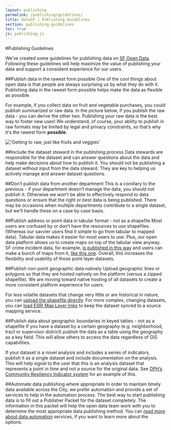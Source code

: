```yaml
---
layout: publishing
permalink: /publishing/guidelines/
title: DataSF | Publishing Guidelines
section: publishing-guidelines
toc: true
js: publishing.js
---
```


#Publishing Guidelines

We’ve created some guidelines for publishing data on [SF Open Data](https://data.sfgov.org). Following these guidelines will help maximize the value of publishing your data and support a consistent experience for our users.

##Publish data in the rawest form possible
One of the cool things about open data is that people are always surprising us by what they do with it. Publishing data in the rawest form possible helps make the data as flexible as possible.

For example, if you collect data on fruit and vegetable purchases, you could publish summarized or raw data. In the picture below, if you publish the raw data - you can derive the other two. Publishing your raw data is the best way to foster new uses! We understand, of course, your ability to publish in raw formats may be limited by legal and privacy constraints, so that’s why it's the rawest form **possible**.

!['Getting to raw, just like fruits and veggies']({{site.baseurl}}/img/publishing/fruits_veggies.png)

##Include the dataset steward in the publishing process
Data stewards are responsible for the dataset and can answer questions about the data and help make decisions about how to publish it. You should not be publishing a dataset without input from the data steward. They are key to helping us actively manage and answer dataset questions. 

##Don’t publish data from another department
This is a corollary to the previous - if your department doesn’t manage the data, you should not publish it. Otherwise we won’t be able to effectively respond to data questions or ensure that the right or best data is being published. There may be occasions when multiple departments contribute to a single dataset, but we’ll handle these on a case by case basis.

##Publish address or point data in tabular format - not as a shapefile
Most users are confused by or don’t have the resources to use shapefiles. (Whereas our savvier users find it simple to go from tabular to mapped data). Tabular data makes it easier for most users to use. Plus, our open data platform allows us to create maps on top of the tabular view anyway. SF crime incident data, for example, [is published in this way](https://data.sfgov.org/Public-Safety/SFPD-Incidents-from-1-January-2014/tmnf-yvry) and users can make a bunch of maps from it, [like this one](https://data.sfgov.org/Public-Safety/West-Portal-Area/yani-faij). Overall, this increases the flexibility and usability of those point layer datasets.

##Publish non-point geographic data natively
Upload geographic lines or polygons so that they are hosted natively on the platform (versus a zipped shapefile). We are moving toward native hosting of all datasets to create a more consistent platform experience for users.

For less volatile datasets that change very little or are historical in nature, you can [upload the shapefile directly](https://support.socrata.com/hc/en-us/articles/202950488-Host-geospatial-files-using-Socrata-Mondara). For more complex, changing datasets, you can [load ESRI Map Layer links](https://support.socrata.com/hc/en-us/articles/202950498-Connect-an-ESRI-map-layer) to keep the dataset synced to a source mapping service.

##Publish data about geographic boundaries in keyed tables - not as a shapefile
If you have a dataset by a certain geography (e.g. neighborhood, tract or supervisor district) publish the data as a table using the geography as a key field. This will allow others to access the data regardless of GIS capabilities.

If your dataset is a novel analysis and includes a series of indicators, publish it as a single dataset and include documentation on the analysis. This will help signal to the user that this is an analysis dataset that represents a point in time and not a source for the original data. See [DPH’s Community Resiliency Indicator system](https://www.google.com/url?q=https://data.sfgov.org/Health-and-Social-Services/Community-Resiliency-Indicator-System/banc-xdvr) for an example of this.

##Automate data publishing where appropriate
In order to maintain timely data available across the City, we prefer automation and provide a set of services to help in the automation process. The best way to start publishing data is to fill out a Publisher Packet for the dataset completely. The information in this packet will help the open data team work with you to determine the most appropriate data publishing method. You can [read more about data automation]({{site.baseurl}}/publishing/automation) services, if you want to learn more about the options.
